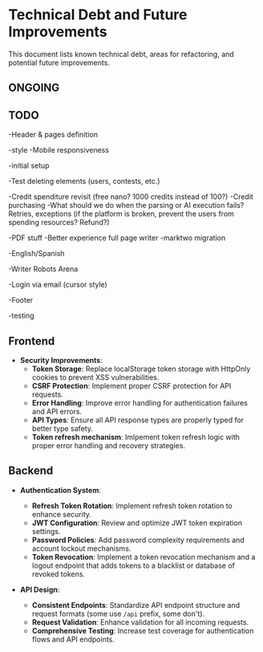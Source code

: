# Technical Debt and Future Improvements

This document lists known technical debt, areas for refactoring, and potential future improvements.

## ONGOING

## TODO

-Header & pages definition

-style
  -Mobile responsiveness

-initial setup

-Test deleting elements (users, contests, etc.)

-Credit spenditure revisit (free nano? 1000 credits instead of 100?)
-Credit purchasing
-What should we do when the parsing or AI execution fails? Retries, exceptions (if the platform is broken, prevent the users from spending resources? Refund?)

-PDF stuff
-Better experience full page writer
   -marktwo migration

-English/Spanish

-Writer Robots Arena

-Login via email (cursor style)

-Footer

-testing 


## Frontend

* **Security Improvements**:
  * **Token Storage**: Replace localStorage token storage with HttpOnly cookies to prevent XSS vulnerabilities.
  * **CSRF Protection**: Implement proper CSRF protection for API requests.
  * **Error Handling**: Improve error handling for authentication failures and API errors.
  * **API Types**: Ensure all API response types are properly typed for better type safety.
  * **Token refresh mechanism**: Imlpement token refresh logic with proper error handling and recovery strategies.

## Backend

* **Authentication System**:
  * **Refresh Token Rotation**: Implement refresh token rotation to enhance security.
  * **JWT Configuration**: Review and optimize JWT token expiration settings.
  * **Password Policies**: Add password complexity requirements and account lockout mechanisms.
  * **Token Revocation**: Implement a token revocation mechanism and a logout endpoint that adds tokens to a blacklist or database of revoked tokens.

* **API Design**:
  * **Consistent Endpoints**: Standardize API endpoint structure and request formats (some use `/api` prefix, some don't).
  * **Request Validation**: Enhance validation for all incoming requests.
  * **Comprehensive Testing**: Increase test coverage for authentication flows and API endpoints. 